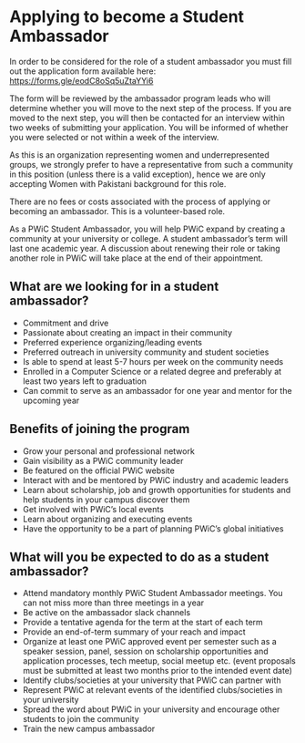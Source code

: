 # Applying to become a Student Ambassador

In order to be considered for the role of a student ambassador you must fill out the application form available here: https://forms.gle/eodC8oSq5uZtaYYi6

The form will be reviewed by the ambassador program leads who will determine whether you will move to the next step of the process. If you are moved to the next step, you will then be contacted for an interview within two weeks of submitting your application. You will be informed of whether you were selected or not within a week of the interview.

As this is an organization representing women and underrepresented groups, we strongly prefer to have a representative from such a community in this position (unless there is a valid exception), hence we are only accepting Women with Pakistani background for this role.

There are no fees or costs associated with the process of applying or becoming an ambassador. This is a volunteer-based role.

As a PWiC Student Ambassador, you will help PWiC expand by creating a community at your university or college. A student ambassador’s term will last one academic year. A discussion about renewing their role or taking another role in PWiC will take place at the end of their appointment.

## What are we looking for in a student ambassador?
* Commitment and drive
* Passionate about creating an impact in their community
* Preferred experience organizing/leading events
* Preferred outreach in university community and student societies
* Is able to spend at least 5-7 hours per week on the community needs
* Enrolled in a Computer Science or a related degree and preferably at least two years left to graduation
* Can commit to serve as an ambassador for one year and mentor for the upcoming year

## Benefits of joining the program

* Grow your personal and professional network
* Gain visibility as a PWiC community leader
* Be featured on the official PWiC website
* Interact with and be mentored by PWiC industry and academic leaders
* Learn about scholarship, job and growth opportunities for students and help students in your campus discover them
* Get involved with PWiC’s local events
* Learn about organizing and executing events 
* Have the opportunity to be a part of planning PWiC’s global initiatives

## What will you be expected to do as a student ambassador?

* Attend mandatory monthly PWiC Student Ambassador meetings. You can not miss more than three meetings in a year
* Be active on the ambassador slack channels
* Provide a tentative agenda for the term at the start of each term
* Provide an end-of-term summary of your reach and impact
* Organize at least one PWiC approved event per semester such as a speaker session, panel, session on scholarship opportunities and application processes, tech meetup, social meetup etc. (event proposals must be submitted at least two months prior to the intended event date)
* Identify clubs/societies at your university that PWiC can partner with
* Represent PWiC at relevant events of the identified clubs/societies in your university
* Spread the word about PWiC in your university and encourage other students to join the community
* Train the new campus ambassador

